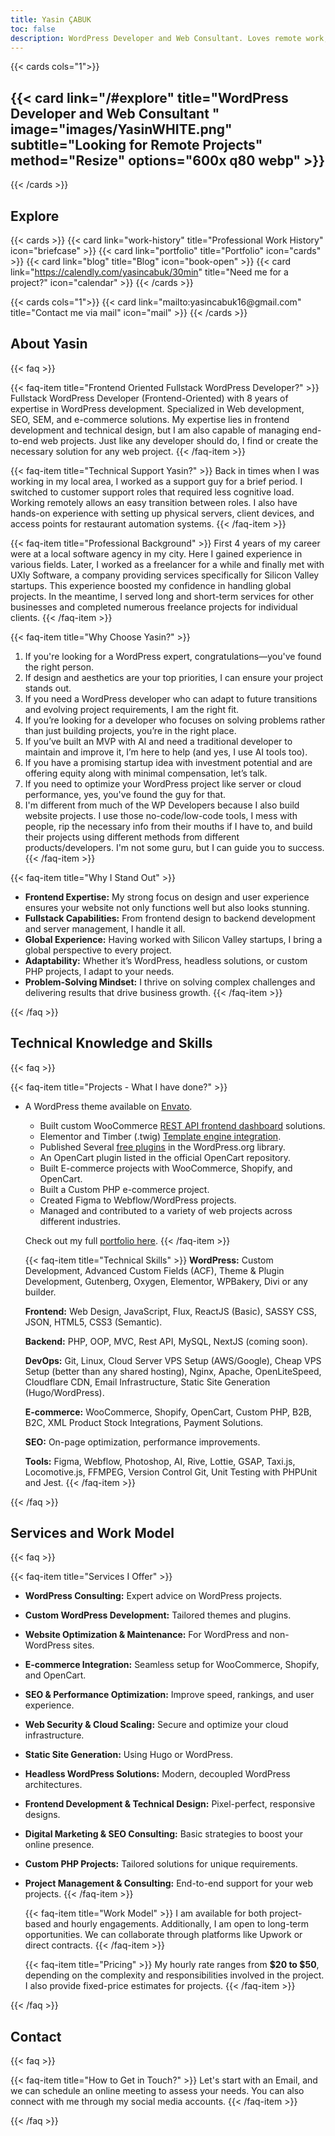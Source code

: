 ```yaml
---
title: Yasin ÇABUK
toc: false
description: WordPress Developer and Web Consultant. Loves remote work, collaboration. and freelancing.
---
```

<div class="homeImage">
{{< cards cols="1">}}
<h2>
  {{< card link="/#explore" title="WordPress Developer and Web Consultant " image="images/YasinWHITE.png" subtitle="Looking for Remote Projects" method="Resize" options="600x q80 webp" >}}
</h2>
{{< /cards >}}
</div>
<style>
h1.hx-text-center.hx-mt-2.hx-text-4xl.hx-font-bold.hx-tracking-tight.hx-text-slate-900.dark\:hx-text-slate-100 {
    margin-bottom: 5px;
}
.homeImage .hextra-cards.hx-mt-4.hx-gap-4.hx-grid.not-prose {
    width: clamp(100px, 100%, 400px);
    margin: auto;
}
.homeImage span.hextra-card-icon.hx-flex.hx-font-semibold.hx-items-start.hx-gap-2.hx-pt-4.hx-px-4.hx-text-gray-700.hover\:hx-text-gray-900.dark\:hx-text-neutral-200.dark\:hover\:hx-text-neutral-50 {
    align-self: center;
    text-align: center;
}
.homeImage .hextra-card-subtitle.hx-line-clamp-3.hx-text-sm.hx-font-normal.hx-text-gray-500.dark\:hx-text-gray-400.hx-px-4.hx-mb-4.hx-mt-2 {
    text-align: center;
}
.center span.hextra-card-icon.hx-flex.hx-font-semibold.hx-items-start.hx-gap-2.hx-p-4.hx-text-gray-700.hover\:hx-text-gray-900.dark\:hx-text-neutral-200.dark\:hover\:hx-text-neutral-50 {
    text-align: center;
    align-self: center;
}
 </style>

## Explore

{{< cards >}}
  {{< card link="work-history" title="Professional Work History" icon="briefcase" >}}
  {{< card link="portfolio" title="Portfolio" icon="cards" >}}
  {{< card link="blog" title="Blog" icon="book-open" >}}
  {{< card link="<https://calendly.com/yasincabuk/30min>" title="Need me for a project?" icon="calendar" >}}
{{< /cards >}}

<div class="center">
{{< cards cols="1">}}
  {{< card link="mailto:yasincabuk16@gmail.com" title="Contact me via mail" icon="mail" >}}
{{< /cards >}}
</div>

## About Yasin

{{< faq >}}

  {{< faq-item title="Frontend Oriented Fullstack WordPress Developer?" >}}
  Fullstack WordPress Developer (Frontend-Oriented) with 8 years of expertise in WordPress development.
  Specialized in Web development, SEO, SEM, and e-commerce solutions.
  My expertise lies in frontend development and technical design, but I am also capable of managing end-to-end web projects. Just like any developer should do, I find or create the necessary solution for any web project.
  {{< /faq-item >}}

  {{< faq-item title="Technical Support Yasin?" >}}
  Back in times when I was working in my local area, I worked as a support guy for a brief period. I switched to customer support roles that required less cognitive load. Working remotely allows an easy transition between roles.
  I also have hands-on experience with setting up physical servers, client devices, and access points for restaurant automation systems.
  {{< /faq-item >}}

  {{< faq-item title="Professional Background" >}}
  First 4 years of my career were at a local software agency in my city. Here I gained experience in various fields. Later, I worked as a freelancer for a while and finally met with UXly Software, a company providing services specifically for Silicon Valley startups. This experience boosted my confidence in handling global projects.
  In the meantime, I served long and short-term services for other businesses and completed numerous freelance projects for individual clients.
  {{< /faq-item >}}

  {{< faq-item title="Why Choose Yasin?" >}}

  1. If you're looking for a WordPress expert, congratulations—you've found the right person.
  2. If design and aesthetics are your top priorities, I can ensure your project stands out.
  3. If you need a WordPress developer who can adapt to future transitions and evolving project requirements, I am the right fit.
  4. If you’re looking for a developer who focuses on solving problems rather than just building projects, you’re in the right place.
  5. If you’ve built an MVP with AI and need a traditional developer to maintain and improve it, I’m here to help (and yes, I use AI tools too).
  6. If you have a promising startup idea with investment potential and are offering equity along with minimal compensation, let’s talk.
  7. If you need to optimize your WordPress project like server or cloud performance, yes, you've found the guy for that.
  8. I'm different from much of the WP Developers because I also build website projects. I use those no-code/low-code tools, I mess with people, rip the necessary info from their mouths if I have to, and build their projects using different methods from different products/developers. I'm not some guru, but I can guide you to success.
  {{< /faq-item >}}

  {{< faq-item title="Why I Stand Out" >}}

- **Frontend Expertise:** My strong focus on design and user experience ensures your website not only functions well but also looks stunning.
- **Fullstack Capabilities:** From frontend design to backend development and server management, I handle it all.
- **Global Experience:** Having worked with Silicon Valley startups, I bring a global perspective to every project.
- **Adaptability:** Whether it’s WordPress, headless solutions, or custom PHP projects, I adapt to your needs.
- **Problem-Solving Mindset:** I thrive on solving complex challenges and delivering results that drive business growth.
  {{< /faq-item >}}

{{< /faq >}}

## Technical Knowledge and Skills

{{< faq >}}

  {{< faq-item title="Projects - What I have done?" >}}

- A WordPress theme available on [Envato](#).
  - Built custom WooCommerce [REST API frontend dashboard](#) solutions.
  - Elementor and Timber (.twig) [Template engine integration](#).
  - Published Several [free plugins](#) in the WordPress.org library.
  - An OpenCart plugin listed in the official OpenCart repository.
  - Built E-commerce projects with WooCommerce, Shopify, and OpenCart.
  - Built a Custom PHP e-commerce project.
  - Created Figma to Webflow/WordPress projects.
  - Managed and contributed to a variety of web projects across different industries.
  
  Check out my full [portfolio here](/portfolio/).
  {{< /faq-item >}}

  {{< faq-item title="Technical Skills" >}}
  **WordPress:** Custom Development, Advanced Custom Fields (ACF), Theme & Plugin Development, Gutenberg, Oxygen, Elementor, WPBakery, Divi or any builder.
  
  **Frontend:** Web Design, JavaScript, Flux, ReactJS (Basic), SASSY CSS, JSON, HTML5, CSS3 (Semantic).
  
  **Backend:** PHP, OOP, MVC, Rest API, MySQL, NextJS (coming soon).
  
  **DevOps:** Git, Linux, Cloud Server VPS Setup (AWS/Google), Cheap VPS Setup (better than any shared hosting), Nginx, Apache, OpenLiteSpeed, Cloudflare CDN, Email Infrastructure, Static Site Generation (Hugo/WordPress).
  
  **E-commerce:** WooCommerce, Shopify, OpenCart, Custom PHP, B2B, B2C, XML Product Stock Integrations, Payment Solutions.
  
  **SEO:** On-page optimization, performance improvements.
  
  **Tools:** Figma, Webflow, Photoshop, AI, Rive, Lottie, GSAP, Taxi.js, Locomotive.js, FFMPEG, Version Control Git, Unit Testing with PHPUnit and Jest.
  {{< /faq-item >}}

{{< /faq >}}

## Services and Work Model

{{< faq >}}

  {{< faq-item title="Services I Offer" >}}

- **WordPress Consulting:** Expert advice on WordPress projects.
- **Custom WordPress Development:** Tailored themes and plugins.
- **Website Optimization & Maintenance:** For WordPress and non-WordPress sites.
- **E-commerce Integration:** Seamless setup for WooCommerce, Shopify, and OpenCart.
- **SEO & Performance Optimization:** Improve speed, rankings, and user experience.
- **Web Security & Cloud Scaling:** Secure and optimize your cloud infrastructure.
- **Static Site Generation:** Using Hugo or WordPress.
- **Headless WordPress Solutions:** Modern, decoupled WordPress architectures.
- **Frontend Development & Technical Design:** Pixel-perfect, responsive designs.
- **Digital Marketing & SEO Consulting:** Basic strategies to boost your online presence.
- **Custom PHP Projects:** Tailored solutions for unique requirements.
- **Project Management & Consulting:** End-to-end support for your web projects.
  {{< /faq-item >}}

  {{< faq-item title="Work Model" >}}
  I am available for both project-based and hourly engagements. Additionally, I am open to long-term opportunities. We can collaborate through platforms like Upwork or direct contracts.
  {{< /faq-item >}}

  {{< faq-item title="Pricing" >}}
  My hourly rate ranges from **$20 to $50**, depending on the complexity and responsibilities involved in the project. I also provide fixed-price estimates for projects.
  {{< /faq-item >}}

{{< /faq >}}

## Contact

{{< faq >}}

  {{< faq-item title="How to Get in Touch?" >}}
  Let's start with an Email, and we can schedule an online meeting to assess your needs. You can also connect with me through my social media accounts.
  {{< /faq-item >}}

{{< /faq >}}
